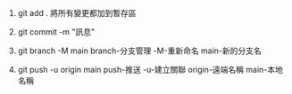 1. git add . 將所有變更都加到暫存區
2.  git commit -m "訊息"


3. git branch -M main      branch-分支管理     -M-重新命名     main-新的分支名
4. git push -u origin main         push-推送    -u-建立關聯    origin-遠端名稱     main-本地名稱